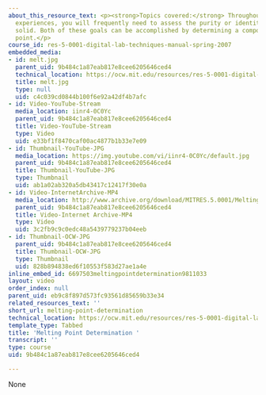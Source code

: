 ```yaml
---
about_this_resource_text: <p><strong>Topics covered:</strong> Throughout your laboratory
  experiences, you will frequently need to assess the purity or identity of a crystalline
  solid. Both of these goals can be accomplished by determining a compound's melting
  point.</p>
course_id: res-5-0001-digital-lab-techniques-manual-spring-2007
embedded_media:
- id: melt.jpg
  parent_uid: 9b484c1a87eab817e8cee6205646ced4
  technical_location: https://ocw.mit.edu/resources/res-5-0001-digital-lab-techniques-manual-spring-2007/videos/melting-point-determination/melt.jpg
  title: melt.jpg
  type: null
  uid: c4c039cd0844b100f6e92a42df4b7afc
- id: Video-YouTube-Stream
  media_location: iinr4-0C0Yc
  parent_uid: 9b484c1a87eab817e8cee6205646ced4
  title: Video-YouTube-Stream
  type: Video
  uid: e33bf1f8470caf00ac4877b1b33e7e09
- id: Thumbnail-YouTube-JPG
  media_location: https://img.youtube.com/vi/iinr4-0C0Yc/default.jpg
  parent_uid: 9b484c1a87eab817e8cee6205646ced4
  title: Thumbnail-YouTube-JPG
  type: Thumbnail
  uid: ab1a02ab320a5db43417c12417f30e0a
- id: Video-InternetArchive-MP4
  media_location: http://www.archive.org/download/MITRES.5.0001/MeltingPoint_MitDigitalLabTechniquesManual.mp4
  parent_uid: 9b484c1a87eab817e8cee6205646ced4
  title: Video-Internet Archive-MP4
  type: Video
  uid: 3c2fb9c9c0edc48a5439779237b04eeb
- id: Thumbnail-OCW-JPG
  parent_uid: 9b484c1a87eab817e8cee6205646ced4
  title: Thumbnail-OCW-JPG
  type: Thumbnail
  uid: 828b894838ed6f10553f583d27ae1a4e
inline_embed_id: 6697503meltingpointdetermination9811033
layout: video
order_index: null
parent_uid: eb9c8f897d573fc93561d85659b33e34
related_resources_text: ''
short_url: melting-point-determination
technical_location: https://ocw.mit.edu/resources/res-5-0001-digital-lab-techniques-manual-spring-2007/videos/melting-point-determination
template_type: Tabbed
title: 'Melting Point Determination '
transcript: ''
type: course
uid: 9b484c1a87eab817e8cee6205646ced4

---
```

None